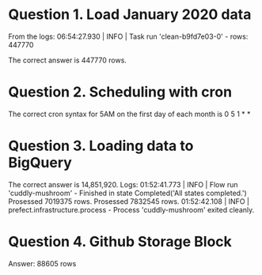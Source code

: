 # Question 1. Load January 2020 data

From the logs:
06:54:27.930 | INFO    | Task run 'clean-b9fd7e03-0' - rows: 447770

The correct answer is 447770 rows.

# Question 2. Scheduling with cron

The correct cron syntax for 5AM on the first day of each month is 0 5 1 * *

# Question 3. Loading data to BigQuery

The correct answer is 14,851,920.
Logs:
01:52:41.773 | INFO    | Flow run 'cuddly-mushroom' - Finished in state Completed('All states completed.')
Prosessed 7019375 rows.
Prosessed 7832545 rows.
01:52:42.108 | INFO    | prefect.infrastructure.process - Process 'cuddly-mushroom' exited cleanly.

# Question 4. Github Storage Block

Answer: 88605 rows

